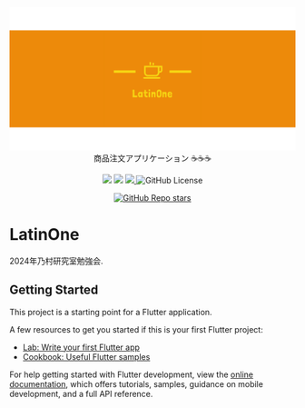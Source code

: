 <p align="center">
<img src="./assets/images/linkedin_banner_image_2.png" alt="TUI">
商品注文アプリケーション ☕️☕️☕️
</p>
<p align="center">
<img src="https://img.shields.io/badge/Flutter-blue?color=45b8cd&logo=flutter&style=flat">
<img src="https://img.shields.io/badge/-Firebase-ef5350.svg?logo=firebase&style=flat-square">
<a href="https://github.com/hosokawa-kenshin/Gcal.js/blob/main/README-ja.md">
    <img height="20px" src="https://img.shields.io/badge/JA-flag.svg?color=45b8cd&style=flat-square&logo=data:image/svg+xml;base64,PHN2ZyB4bWxucz0iaHR0cDovL3d3dy53My5vcmcvMjAwMC9zdmciIHZpZXdCb3g9IjAgMCA5MDAgNjAwIj4NCjxwYXRoIGZpbGw9IiNmZmYiIGQ9Im0wLDBoOTAwdjYwMGgtOTAweiIvPg0KPGNpcmNsZSBmaWxsPSIjYmUwMDI2IiBjeD0iNDUwIiBjeT0iMzAwIiByPSIxODAiLz4NCjwvc3ZnPg0K">
  </a>
<img alt="GitHub License" src="https://img.shields.io/github/license/hosokawa-kenshin/latin_one?style=flat-square&logoColor=45b8cd&color=45b8cd">
<br>
</p>

<p>
<p align="center">
<a href="https://github.com/hosokawa-kenshin/Gcal.js" target="__blank"><img alt="GitHub Repo stars" src="https://img.shields.io/github/stars/hosokawa-kenshin/latin_one?logoColor=black"></a>
</p>

# LatinOne

2024年乃村研究室勉強会.

## Getting Started

This project is a starting point for a Flutter application.

A few resources to get you started if this is your first Flutter project:

- [Lab: Write your first Flutter app](https://docs.flutter.dev/get-started/codelab)
- [Cookbook: Useful Flutter samples](https://docs.flutter.dev/cookbook)

For help getting started with Flutter development, view the
[online documentation](https://docs.flutter.dev/), which offers tutorials,
samples, guidance on mobile development, and a full API reference.
